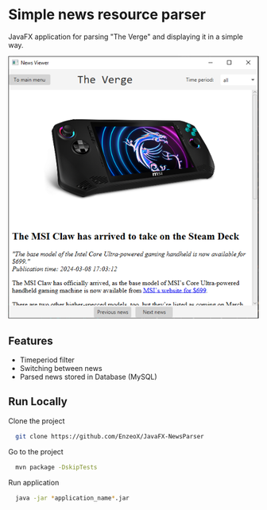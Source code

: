 # Simple news resource parser

JavaFX application for parsing "The Verge" and displaying it in a simple way.

![alt text](img/main_img.png)

## Features

- Timeperiod filter
- Switching between news
- Parsed news stored in Database (MySQL)


## Run Locally

Clone the project

```bash
  git clone https://github.com/EnzeoX/JavaFX-NewsParser
```

Go to the project

```bash
  mvn package -DskipTests
```

Run application

```bash
  java -jar *application_name*.jar
```